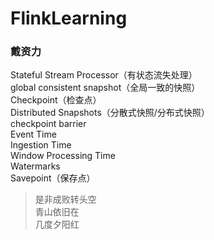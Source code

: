 # FlinkLearning


### 戴资力
Stateful Stream Processor（有状态流失处理）  
global consistent snapshot（全局一致的快照）  
Checkpoint（检查点）  
Distributed Snapshots（分散式快照/分布式快照）  
checkpoint barrier  
Event Time  
Ingestion Time  
Window Processing Time  
Watermarks  
Savepoint（保存点）  

> 是非成败转头空  
> 青山依旧在  
> 几度夕阳红  
